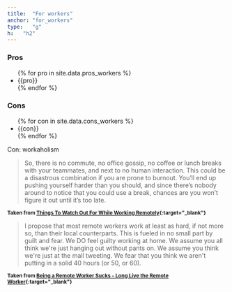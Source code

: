 ```yaml
---
title:  "For workers"
anchor: "for_workers"
type:   "g"
h:   "h2"
---
```


### Pros
<ul class="list-group row list-rw prosCons">
    {% for pro in site.data.pros_workers %}
        <li class="list-group-item col-xs-12 col-md-3 text-center">
            {{pro}} 
        </li>          
    {% endfor %}      
</ul>

### Cons
<ul class="list-group row list-rw prosCons">
    {% for con in site.data.cons_workers %}
        <li class="list-group-item col-xs-12 col-md-3 text-center">
            {{con}} 
        </li>          
    {% endfor %}      
</ul>

Con: workaholism

> So, there is no commute, no office gossip, no coffee or lunch breaks with your teammates, and next to no human 
interaction. 
This could be a disastrous combination if you are prone to burnout. You’ll end up pushing yourself harder than you 
should, and 
since there’s nobody around to notice that you could use a break, chances are you won’t figure it out until it’s too 
late.

<sup>**Taken from [Things To Watch Out For While Working Remotely](http://www.toptal.com/remote/remote-work-burnout-a-cautionary-tale){:target="_blank"}**</sup>

> I propose that most remote workers work at least as hard, if not more so, than their local counterparts. 
This is fueled in no small part by guilt and fear. We DO feel guilty working at home. 
We assume you all think we're just hanging out without pants on. 
We assume you think we're just at the mall tweeting. We fear that you think we aren't putting in a solid 40 hours (or
 50, or 60).

<sup>**Taken from [Being a Remote Worker Sucks - Long Live the Remote Worker](http://www.hanselman.com/blog/BeingARemoteWorkerSucksLongLiveTheRemoteWorker.aspx){:target="_blank"}**</sup>
